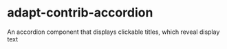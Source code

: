 adapt-contrib-accordion
=======================

An accordion component that displays clickable titles, which reveal display text
